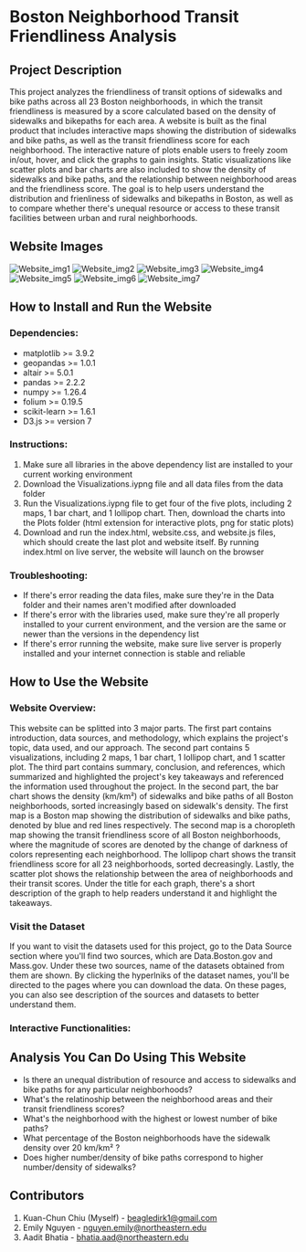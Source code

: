 # Boston Neighborhood Transit Friendliness Analysis
## Project Description
This project analyzes the friendliness of transit options of sidewalks and bike paths across all 23 Boston neighborhoods, in which the transit friendliness is measured by a score calculated based on the density of sidewalks and bikepaths for each area. A website is built as the final product that includes interactive maps showing the distribution of sidewalks and bike paths, as well as the transit friendliness score for each neighborhood. The interactive nature of plots enable users to freely zoom in/out, hover, and click the graphs to gain insights. Static visualizations like scatter plots and bar charts are also included to show the density of sidewalks and bike paths, and the relationship between neighborhood areas and the friendliness score. The goal is to help users understand the distribution and frienliness of sidewalks and bikepaths in Boston, as well as to compare whether there's unequal resource or access to these transit facilities between urban and rural neighborhoods. 

## Website Images
![Website_img1](https://github.com/user-attachments/assets/4df23ef0-adb1-49e5-831c-c606bfa6614c)
![Website_img2](https://github.com/user-attachments/assets/aa791980-3c22-4a2e-a2f4-70e273814468)
![Website_img3](https://github.com/user-attachments/assets/852239e3-310f-4d09-9ea7-f5ee1204b6ac)
![Website_img4](https://github.com/user-attachments/assets/b6023b85-3288-4cb4-b36e-d68e4cbfc20a)
![Website_img5](https://github.com/user-attachments/assets/0c9c4d72-8012-4c20-9eea-c0287a331490)
![Website_img6](https://github.com/user-attachments/assets/051d4f4e-ba9d-4087-8d25-b3aefdbf5d4c)
![Website_img7](https://github.com/user-attachments/assets/24f84cee-0023-48b1-a925-419a8d403b08)

## How to Install and Run the Website
### Dependencies:
  - matplotlib >= 3.9.2
  - geopandas >= 1.0.1
  - altair >= 5.0.1
  - pandas >= 2.2.2
  - numpy >= 1.26.4
  - folium >= 0.19.5
  - scikit-learn >= 1.6.1
  - D3.js >= version 7

### Instructions:
  1. Make sure all libraries in the above dependency list are installed to your current working environment
  2. Download the Visualizations.iypng file and all data files from the data folder
  3. Run the Visualizations.iypng file to get four of the five plots, including 2 maps, 1 bar chart, and 1 lollipop chart. Then, download the charts into the Plots folder (html extension for interactive plots, png for static plots)
  4. Download and run the index.html, website.css, and website.js files, which should create the last plot and website itself. By running index.html on live server, the website will launch on the browser

### Troubleshooting:
  - If there's error reading the data files, make sure they're in the Data folder and their names aren't modified after downloaded
  - If there's error with the libraries used, make sure they're all properly installed to your current environment, and the version are the same or newer than the versions in the dependency list
  - If there's error running the website, make sure live server is properly installed and your internet connection is stable and reliable

## How to Use the Website
### Website Overview:
This website can be splitted into 3 major parts. The first part contains introduction, data sources, and methodology, which explains the project's topic, data used, and our approach. The second part contains 5 visualizations, including 2 maps, 1 bar chart, 1 lollipop chart, and 1 scatter plot. The third part contains summary, conclusion, and references, which summarized and highlighted the project's key takeaways and referenced the information used throughout the project. In the second part, the bar chart shows the density (km/km²) of sidewalks and bike paths of all Boston neighborhoods, sorted increasingly based on sidewalk's density. The first map is a Boston map showing the distribution of sidewalks and bike paths, denoted by blue and red lines respectively. The second map is a choropleth map showing the transit friendliness score of all Boston neighborhoods, where the magnitude of scores are denoted by the change of darkness of colors representing each neighborhood. The lollipop chart shows the transit friendliness score for all 23 neighborhoods, sorted decreasingly. Lastly, the scatter plot shows the relationship between the area of neighborhoods and their transit scores. Under the title for each graph, there's a short description of the graph to help readers understand it and highlight the takeaways.

### Visit the Dataset
If you want to visit the datasets used for this project, go to the Data Source section where you'll find two sources, which are Data.Boston.gov and Mass.gov. Under these two sources, name of the datasets obtained from them are shown. By clicking the hyperlniks of the dataset names, you'll be directed to the pages where you can download the data. On these pages, you can also see description of the sources and datasets to better understand them.

### Interactive Functionalities:



## Analysis You Can Do Using This Website
- Is there an unequal distribution of resource and access to sidewalks and bike paths for any particular neighborhoods?
- What's the relatinoship between the neighborhood areas and their transit friendliness scores?
- What's the neighborhood with the highest or lowest number of bike paths?
- What percentage of the Boston neighborhoods have the sidewalk density over 20 km/km² ?
- Does higher number/density of bike paths correspond to higher number/density of sidewalks?

## Contributors
1. Kuan-Chun Chiu (Myself) - beagledirk1@gmail.com
2. Emily Nguyen - nguyen.emily@northeastern.edu
3. Aadit Bhatia - bhatia.aad@northeastern.edu
